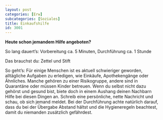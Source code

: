 ```yaml
---
layout: post
categories: [Erw]
subcategories: [Soziales]
title: Einkaufshilfe
id: 3001
---
```

**Heute schon jemandem Hilfe angeboten?**

So lang dauert’s: Vorbereitung ca. 5 Minuten, Durchführung ca. 1 Stunde

Das brauchst du: Zettel und Stift

So geht’s: Für einige Menschen ist es aktuell schwieriger geworden, alltägliche Aufgaben zu erledigen, wie Einkäufe, Apothekengänge oder Ähnliches. 
Manche gehören zu einer Risikogruppe, andere sind in Quarantäne oder müssen Kinder betreuen. Wenn du selbst nicht dazu gehörst und gesund bist, 
biete doch in einem Aushang deinen Nachbarn Hilfe bei diesen Dingen an. Schreib eine persönliche, nette Nachricht und schau, ob sich jemand meldet. 
Bei der Durchführung achte natürlich darauf, dass du bei der Übergabe Abstand hältst und die Hygieneregeln beachtest, damit du niemanden zusätzlich gefährdest.
